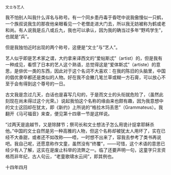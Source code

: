     文士与艺人 

   我不怕别人叫我什么诨名与称号。有一个同乡患丹毒于昏呓中说我傲慢似一只鹤，一个族叔说我生的那夜他亲眼看见一个老僧走进大门去，所以我无妨被称为鹤或老和尚。有人说我是丘八或丘九，我也可以承认，因为我的确当过多年“野鸡学生”，也就是“兵”。

   但是我独怕近时出现的两个称号，这便是“文士”与“艺人”。

   艺人似乎即是艺术家之谓，大约拿来译西文的“爱帖斯忒”（artist）的，但是我有一种成见，看惯了日本的艺人这个熟语，总觉得这是“爱体斯忒”（artiste）的意思，是俳优一类的东西，因此对于这个名词不大喜欢：在我的陈旧的头脑里，中国的倡优隶卒都还是类似的人物。好在我不会撇几笔兰草或糊一方石膏，可以放心不至于会有得到这个尊号的一日。

   古文我是念过几天，白话也是喜写几句的，于是而文士的头衔就危险了，（虽然此刻现在尚未得过这个光荣。）说起我怕这个名称的缘由来也颇有趣，因为我意想中的文士这回却在犹太，即《新约》上所说的“格拉木玛丢思”（Grammateus）。我翻开《马可福音》来查，便见第十四章一节是这样说。

   “过两天是逾越节，又是除酵节；祭司长和文士想法子怎么用诡计捉拿耶稣杀他。”中国的文士自然是另一种高雅的人物，但这个名称却被犹太人用坏了，实在已经不大香甜，或者还不如改称——唔，一时想不出来了，容我去参考了类书再说吧。我自己呢，还愿意称作文童，虽然没有“终覆”，——可惜，这个术语的意思已经少有人了解，这实在是废止科举的流弊之一。临了还要声明一句，这童字只言资格而非年纪，古人句云，“老童歌啸水云间”，即其例也。

   十四年四月

